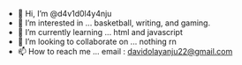 - 👋 Hi, I’m @d4v1d0l4y4nju
- 👀 I’m interested in ... basketball, writing, and gaming.
- 🌱 I’m currently learning ... html and javascript
- 💞️ I’m looking to collaborate on ... nothing rn 
- 📫 How to reach me ... email : davidolayanju22@gmail.com


<!---
d4v1d0l4y4nju/d4v1d0l4y4nju is a ✨ special ✨ repository because its `README.md` (this file) appears on your GitHub profile.
You can click the Preview link to take a look at your changes.
--->
